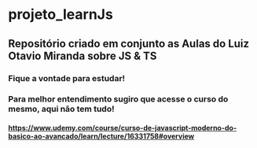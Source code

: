 # projeto_learnJs
## Repositório criado em conjunto as Aulas do Luiz Otavio Miranda sobre JS & TS
### Fique a vontade para estudar!
### Para melhor entendimento sugiro que acesse o curso do mesmo, aqui não tem tudo!


#### https://www.udemy.com/course/curso-de-javascript-moderno-do-basico-ao-avancado/learn/lecture/16331758#overview
